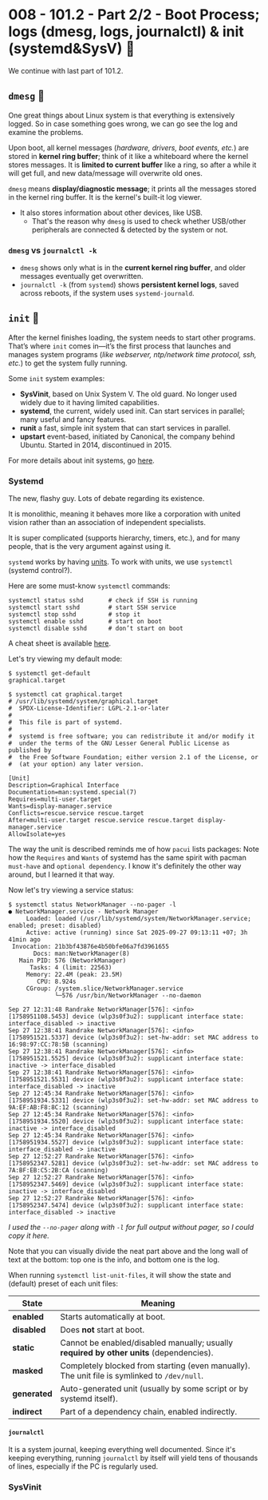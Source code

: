 # 008 - 101.2 - Part 2/2 - Boot Process; logs (dmesg, logs, journalctl) & init (systemd&SysV) 📝
We continue with last part of 101.2.

## `dmesg` 📜
One great things about Linux system is that everything is extensively logged. So in case something goes wrong, we can go see the log and examine the problems.

Upon boot, all kernel messages (*hardware, drivers, boot events, etc.*) are stored in **kernel ring buffer**; think of it like a whiteboard where the kernel stores messages. It is **limited to current buffer** like a ring, so after a while it will get full, and new data/message will overwrite old ones.  

`dmesg` means **display/diagnostic message**; it prints all the messages stored in the kernel ring buffer. It is the kernel's built-it log viewer.
- It also stores information about other devices, like USB. 
	- That's the reason why `dmesg` is used to check whether USB/other peripherals are connected & detected by the system or not.

### `dmesg` vs `journalctl -k`
- `dmesg` shows only what is in the **current kernel ring buffer**, and older messages eventually get overwritten.
- `journalctl -k` (from `systemd`) shows **persistent kernel logs**, saved across reboots, if the system uses `systemd-journald`.

## `init` 🌄
After the kernel finishes loading, the system needs to start other programs. That’s where `init` comes in—it’s the first process that launches and manages system programs (*like webserver, ntp/network time protocol, ssh, etc.*) to get the system fully running. 

Some `init` system examples:
- **SysVinit**, based on Unix System V. The old guard. No longer used widely due to it having limited capabilities.
- **systemd**, the current, widely used init. Can start services in parallel; many useful and fancy features.
- **runit** a fast, simple init system that can start services in parallel. 
- **upstart** event-based, initiated by Canonical, the company behind Ubuntu. Started in 2014, discontinued in 2015. 

For more details about init systems, go [here](./References/init-systems.md).

### Systemd
The new, flashy guy. Lots of debate regarding its existence. 

It is monolithic, meaning it behaves more like a corporation with united vision rather than an association of independent specialists.

It is super complicated (supports hierarchy, timers, etc.), and for many people, that is the very argument against using it.

`systemd` works by having [units](References/init-systems.md#systemd-units). To work with units, we use `systemctl` (systemd control?).

Here are some must-know `systemctl` commands:
```
systemctl status sshd       # check if SSH is running
systemctl start sshd        # start SSH service
systemctl stop sshd         # stop it
systemctl enable sshd       # start on boot
systemctl disable sshd      # don’t start on boot
```
A cheat sheet is available [here](./References/init-systems.md#systemctl-cheatsheet).

Let's try viewing my default mode:
```
$ systemctl get-default
graphical.target

$ systemctl cat graphical.target
# /usr/lib/systemd/system/graphical.target
#  SPDX-License-Identifier: LGPL-2.1-or-later
#
#  This file is part of systemd.
#
#  systemd is free software; you can redistribute it and/or modify it
#  under the terms of the GNU Lesser General Public License as published by
#  the Free Software Foundation; either version 2.1 of the License, or
#  (at your option) any later version.

[Unit]
Description=Graphical Interface
Documentation=man:systemd.special(7)
Requires=multi-user.target
Wants=display-manager.service
Conflicts=rescue.service rescue.target
After=multi-user.target rescue.service rescue.target display-manager.service
AllowIsolate=yes

```
The way the unit is described reminds me of how `pacui` lists packages: Note how the `Requires` and `Wants` of systemd has the same spirit with pacman `must-have` and `optional dependency`. I know it's definitely the other way around, but I learned it that way.

Now let's try viewing a service status:
```
$ systemctl status NetworkManager --no-pager -l
● NetworkManager.service - Network Manager
     Loaded: loaded (/usr/lib/systemd/system/NetworkManager.service; enabled; preset: disabled)
     Active: active (running) since Sat 2025-09-27 09:13:11 +07; 3h 41min ago
 Invocation: 21b3bf43876e4b50bfe06a7fd3961655
       Docs: man:NetworkManager(8)
   Main PID: 576 (NetworkManager)
      Tasks: 4 (limit: 22563)
     Memory: 22.4M (peak: 23.5M)
        CPU: 8.924s
     CGroup: /system.slice/NetworkManager.service
             └─576 /usr/bin/NetworkManager --no-daemon

Sep 27 12:31:48 Randrake NetworkManager[576]: <info>  [1758951108.5453] device (wlp3s0f3u2): supplicant interface state: interface_disabled -> inactive
Sep 27 12:38:41 Randrake NetworkManager[576]: <info>  [1758951521.5337] device (wlp3s0f3u2): set-hw-addr: set MAC address to 16:98:97:CC:78:5B (scanning)
Sep 27 12:38:41 Randrake NetworkManager[576]: <info>  [1758951521.5525] device (wlp3s0f3u2): supplicant interface state: inactive -> interface_disabled
Sep 27 12:38:41 Randrake NetworkManager[576]: <info>  [1758951521.5531] device (wlp3s0f3u2): supplicant interface state: interface_disabled -> inactive
Sep 27 12:45:34 Randrake NetworkManager[576]: <info>  [1758951934.5331] device (wlp3s0f3u2): set-hw-addr: set MAC address to 9A:EF:AB:F8:8C:12 (scanning)
Sep 27 12:45:34 Randrake NetworkManager[576]: <info>  [1758951934.5520] device (wlp3s0f3u2): supplicant interface state: inactive -> interface_disabled
Sep 27 12:45:34 Randrake NetworkManager[576]: <info>  [1758951934.5527] device (wlp3s0f3u2): supplicant interface state: interface_disabled -> inactive
Sep 27 12:52:27 Randrake NetworkManager[576]: <info>  [1758952347.5281] device (wlp3s0f3u2): set-hw-addr: set MAC address to 7A:BF:EB:C5:2B:CA (scanning)
Sep 27 12:52:27 Randrake NetworkManager[576]: <info>  [1758952347.5469] device (wlp3s0f3u2): supplicant interface state: inactive -> interface_disabled
Sep 27 12:52:27 Randrake NetworkManager[576]: <info>  [1758952347.5474] device (wlp3s0f3u2): supplicant interface state: interface_disabled -> inactive
```
*I used the `--no-pager` along with `-l` for full output without pager, so I could copy it here.*

Note that you can visually divide the neat part above and the long wall of text at the bottom: top one is the info, and bottom one is the log.

When running `systemctl list-unit-files`, it will show the state and (default) preset of each unit files:

|**State**|**Meaning**|
|---|---|
|**enabled**|Starts automatically at boot.|
|**disabled**|Does **not** start at boot.|
|**static**|Cannot be enabled/disabled manually; usually **required by other units** (dependencies).|
|**masked**|Completely blocked from starting (even manually). The unit file is symlinked to `/dev/null`.|
|**generated**|Auto-generated unit (usually by some script or by systemd itself).|
|**indirect**|Part of a dependency chain, enabled indirectly.|

#### `journalctl`
It is a system journal, keeping everything well documented. Since it's keeping everything, running `journalctl` by itself will yield tens of thousands of lines, especially if the PC is regularly used.




### SysVinit

